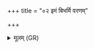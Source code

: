 +++
title = "०२ इमं बिभर्मि वरणम्"

+++
<details><summary>मूलम् (GR)</summary>

इमं बिभर्मि वरणम् +++(Bhatt. varuṇaṃ)+++  
आयुष्माञ् छतशारदः । +++(āyuṣmāṃ)+++  
स मे शत्रून् वि बाधताम्  
इन्द्रो दस्यून् इवासुरान् ॥
</details>